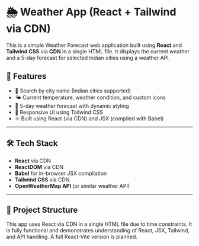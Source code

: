 # 🌦️ Weather App (React + Tailwind via CDN)

This is a simple Weather Forecast web application built using **React** and **Tailwind CSS** via **CDN** in a single HTML file. It displays the current weather and a 5-day forecast for selected Indian cities using a weather API.

## 🚀 Features

- 📍 Search by city name (Indian cities supported)
- 🌤️ Current temperature, weather condition, and custom icons
- 📅 5-day weather forecast with dynamic styling
- 🎨 Responsive UI using Tailwind CSS
- ⚛️ Built using React (via CDN) and JSX (compiled with Babel)

---

## 🛠️ Tech Stack

- **React** via CDN
- **ReactDOM** via CDN
- **Babel** for in-browser JSX compilation
- **Tailwind CSS** via CDN
- **OpenWeatherMap API** (or similar weather API)

---

## 📂 Project Structure

This app uses React via CDN in a single HTML file due to time constraints. It is fully functional and demonstrates understanding of React, JSX, Tailwind, and API handling. A full React-Vite version is planned.


